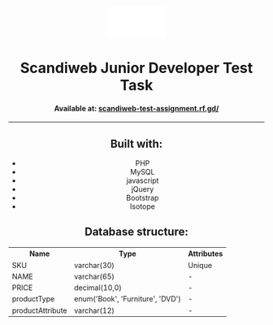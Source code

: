 <center>
<p align="center">
    <img src="img/white logo.png" style="height: 7ch;"><br>
    <h1 align="center">Scandiweb Junior Developer Test Task</h1>
    <h4 align="center">Available at: <a href="scandiweb-test-assignment.rf.gd/">scandiweb-test-assignment.rf.gd/</a></h4>
</p>
</center>

<hr>

<p align="center">
    <h2 align="center">Built with:</h2>
    <ul align="center">
        <li align="center">PHP</li>
        <li align="center">MySQL</li>
        <li align="center">javascript</li>
        <li align="center">jQuery</li>
        <li align="center">Bootstrap</li>
        <li align="center">Isotope</li>
    </ul>
</p>

<p align="center">
    <h2 align="center">Database structure:</h2>
    <table align="center">
        <tr>
            <th>Name</th>
            <th>Type</th>
            <th>Attributes</th>
        </tr>
        <tr>
            <td>SKU</td>
            <td>varchar(30)</td>
            <td>Unique</td>
        </tr>
        <tr>
            <td>NAME</td>
            <td>varchar(65)</td>
            <td>-</td>
        </tr>
        <tr>
            <td>PRICE</td>
            <td>decimal(10,0)</td>
            <td>-</td>
        </tr>
        <tr>
            <td>productType</td>
            <td>enum('Book', 'Furniture', 'DVD')</td>
            <td>-</td>
        </tr>
        <tr>
            <td>productAttribute</td>
            <td>varchar(12)</td>
            <td>-</td>
        </tr>
    </table>
</p>